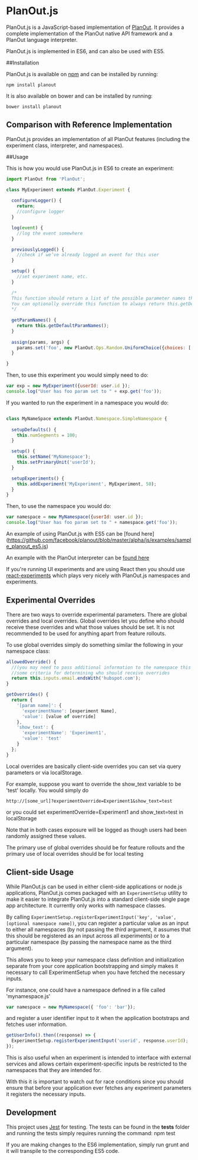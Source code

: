# PlanOut.js

PlanOut.js is a JavaScript-based implementation of [PlanOut](http://facebook.github.io/planout/).
It provides a complete implementation of the PlanOut native API framework and
a PlanOut language interpreter.

PlanOut.js is implemented in ES6, and can also be used with ES5.

##Installation

PlanOut.js is available on [npm](https://www.npmjs.com/package/planout) and can
be installed by running:

```
npm install planout
```

It is also available on bower and can be installed by running:
```
bower install planout
```

## Comparison with Reference Implementation

PlanOut.js provides an implementation of all PlanOut features (including the
experiment class, interpreter, and namespaces).

##Usage

This is how you would use PlanOut.js in ES6 to create an experiment:

```javascript
import PlanOut from 'PlanOut';

class MyExperiment extends PlanOut.Experiment {
	
  configureLogger() {
    return;
    //configure logger
  }

  log(event) {
    //log the event somewhere
  }

  previouslyLogged() {
    //check if we’ve already logged an event for this user
  }

  setup() {
    //set experiment name, etc.
  }

  /*
  This function should return a list of the possible parameter names that the assignment procedure may assign.
  You can optionally override this function to always return this.getDefaultParamNames() which will analyze your program at runtime to determine what the range of possible experimental parameters are. Otherwise, simply return a fixed list of the experimental parameters that your assignment procedure may assign.
  */
  
  getParamNames() {
    return this.getDefaultParamNames();
  }
	
  assign(params, args) {
    params.set('foo', new PlanOut.Ops.Random.UniformChoice({choices: ['a', 'b'], ‘unit’: args.userId}));
  }

}
```

Then, to use this experiment you would simply need to do:

```javascript
var exp = new MyExperiment({userId: user.id });
console.log("User has foo param set to " + exp.get('foo'));
```

If you wanted to run the experiment in a namespace you would do:

```javascript

class MyNameSpace extends PlanOut.Namespace.SimpleNamespace {
	
  setupDefaults() {
    this.numSegments = 100;
  }

  setup() {
    this.setName('MyNamespace');
    this.setPrimaryUnit('userId');
  }

  setupExperiments() {
    this.addExperiment('MyExperiment', MyExperiment, 50);
  }
}
```

Then, to use the namespace you would do:
```javascript
var namespace = new MyNamespace({userId: user.id });
console.log("User has foo param set to " + namespace.get('foo'));
```

An example of using PlanOut.js with ES5 can be [found here]
(https://github.com/facebook/planout/blob/master/alpha/js/examples/sample_planout_es5.js)

An example with the PlanOut interpreter can be [found here](https://github.com/HubSpot/PlanOut.js/blob/master/__tests__/testInterpreter.js)


If you're running UI experiments and are using React then you should use [react-experiments](https://github.com/HubSpot/react-experiments) which plays very nicely with PlanOut.js namespaces and experiments.

## Experimental Overrides

There are two ways to override experimental parameters. There are global overrides and local overrides. Global overrides let you define who should receive these overrides and what those values should be set. It is not recommended to be used for anything apart from feature rollouts.

To use global overrides simply do something similar the following in your namespace class:

```javascript
allowedOverride() {
  //(you may need to pass additional information to the namespace this to work)
  //some criteria for determining who should receive overrides
  return this.inputs.email.endsWith('hubspot.com');
}

getOverrides() {
  return {
    '[param name]': {
      'experimentName': [experiment Name],
      'value': [value of override]
    },
    'show_text': {
      'experimentName': 'Experiment1',
      'value': 'test'
    }
  };
}
```

Local overrides are basically client-side overrides you can set via query parameters or via localStorage.

For example, suppose you want to override the show_text variable to be 'test' locally. You would simply do 
```
http://[some_url]?experimentOverride=Experiment1&show_text=test
```

or you could set experimentOverride=Experiment1 and show_text=test in localStorage

Note that in both cases exposure will be logged as though users had been randomly assigned these values.

The primary use of global overrides should be for feature rollouts and the primary use of local overrides should be for local testing


## Client-side Usage

While PlanOut.js can be used in either client-side applications or node.js applications, PlanOut.js comes packaged with an ```ExperimentSetup``` utility to make it easier to integrate PlanOut.js into a standard client-side single page app architecture. It currently only works with namespace classes.

By calling ```ExperimentSetup.registerExperimentInput('key', 'value', [optional namespace name])```, you can register a particular value as an input to either all namespaces (by not passing the third argument, it assumes that this should be registered as an input across all experiments) or to a particular namespace (by passing the namespace name as the third argument).

This allows you to keep your namespace class definition and initialization separate from your core application bootstrapping and simply makes it necessary to call ExperimentSetup when you have fetched the necessary inputs.

For instance, one could have a namespace defined in a file called 'mynamespace.js'

```javascript
var namespace = new MyNamespace({ 'foo': 'bar'});
```

and register a user identifier input to it when the application bootstraps and fetches user information.

```javascript
getUserInfo().then((response) => {
  ExperimentSetup.registerExperimentInput('userid', response.userId);
});
```

This is also useful when an experiment is intended to interface with external services and allows certain experiment-specific inputs be restricted to the namespaces that they are intended for.

With this it is important to watch out for race conditions since you should ensure that before your application ever fetches any experiment parameters it registers the necessary inputs.


## Development

This project uses [Jest](https://facebook.github.io/jest/) for testing. The tests can be found in the __tests__ folder and running the tests simply requires running the command: npm test

If you are making changes to the ES6 implementation, simply run grunt and it will transpile to the corresponding ES5 code.
